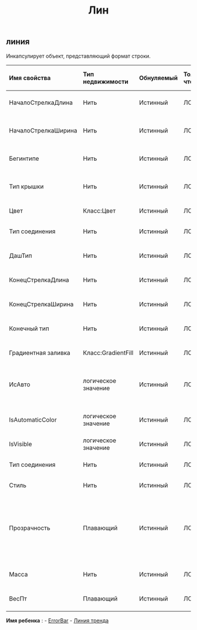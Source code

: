 ﻿---
title: Лин
second_title: Aspose.Cells Cloud Documen
type: docs
url: /ru/specification/model/line/
description: "Aspose.Cells Спецификация модели облака: Линия. Легко обрабатывайте Excel и другие документы электронных таблиц с помощью таких функций, как открытие, создание, редактирование, разделение, слияние, сравнение и преобразование."
kwords: Excel, Office, электронная таблица, облако REST API, линия
weight: 50
---
## **линия**

 Инкапсулирует объект, представляющий формат строки.

| Имя свойства| Тип недвижимости| Обнуляемый| Только чтение| Значение по умолчанию| Описание|
|:- |:- |:- |:- |:- |:- |
| НачалоСтрелкаДлина| Нить| Истинный| ЛОЖЬ|| Указывает длину стрелки в начале строки.|
| НачалоСтрелкаШирина| Нить| Истинный| ЛОЖЬ|| Определяет ширину стрелки в начале строки.|
| Бегинтипе| Нить| Истинный| ЛОЖЬ|| Указывает стрелку в начале строки.|
| Тип крышки| Нить| Истинный| ЛОЖЬ|| Указывает конечные прописные буквы.|
| Цвет| Класс:Цвет| Истинный| ЛОЖЬ|| Представляет линию.|
| Тип соединения| Нить| Истинный| ЛОЖЬ|| Указывает тип составной линии|
| ДашТип| Нить| Истинный| ЛОЖЬ|| Указывает тип пунктирной линии|
| КонецСтрелкаДлина| Нить| Истинный| ЛОЖЬ|| Указывает длину стрелки в конце строки.|
| КонецСтрелкаШирина| Нить| Истинный| ЛОЖЬ|| Определяет ширину стрелки в конце строки.|
| Конечный тип| Нить| Истинный| ЛОЖЬ|| Указывает стрелку в конце строки.|
| Градиентная заливка| Класс:GradientFill| Истинный| ЛОЖЬ|| Представляет градиентную заливку.|
| ИсАвто| логическое значение| Истинный| ЛОЖЬ|| Указывает, назначается ли этот стиль линии автоматически.|
| IsAutomaticColor| логическое значение| Истинный| ЛОЖЬ|| Указывает, назначается ли цвет линии автоматически.|
| IsVisible| логическое значение| Истинный| ЛОЖЬ|| Указывает, видна ли линия.|
| Тип соединения| Нить| Истинный| ЛОЖЬ|| Указывает соединительные заглушки.|
| Стиль| Нить| Истинный| ЛОЖЬ|| Представляет стиль линии.|
| Прозрачность| Плавающий| Истинный| ЛОЖЬ||Возвращает или задает степень прозрачности линии в диапазоне от 0,0 (непрозрачная) до 1,0 (прозрачная).|
| Масса| Нить| Истинный| ЛОЖЬ|| Получает или задает значение строки.|
| ВесПт| Плавающий| Истинный| ЛОЖЬ|| Получает или задает вес линии в точках.|

**Имя ребенка** : 
	-  [ErrorBar](errorbar) 
	-  [Линия тренда](trendline) 
